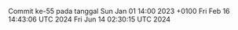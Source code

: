 Commit ke-55 pada tanggal Sun Jan 01 14:00 2023 +0100
Fri Feb 16 14:43:06 UTC 2024
Fri Jun 14 02:30:15 UTC 2024
